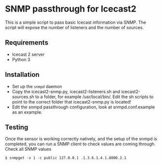 SNMP passthrough for Icecast2
=============================

This is a simple script to pass basic Icecast information via SNMP. The script
will expose the number of listeners and the number of sources.

Requirements
------------
* Icecast 2 server
* Python 3

Installation
---------------------
* Set up the `snmpd` daemon
* Copy the icecast2-snmp.py, icecast2-listeners.sh and icecast2-sources.sh to a folder, for example /usr/local/bin/. Edit the sh scripts to point to the correct folder that icecast2-snmp.py is located!
* Edit the snmpd passthrough configuration, look at snmpd.conf.example as an example.

Testing
-------
Once the sensor is working correctly natively, and the setup of the snmpd is
completed, you can run a SNMP client to check values are coming through.
Check all SNMP values
```
$ snmpget -v 1 -c public 127.0.0.1 .1.3.6.1.4.1.8000.2.1
```

